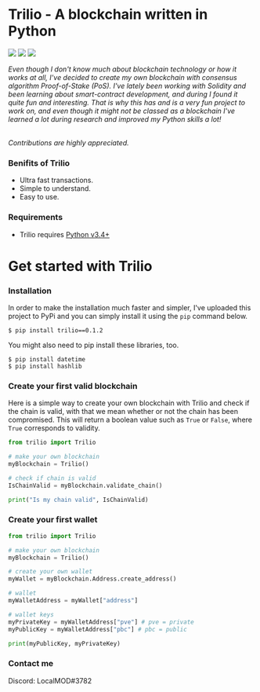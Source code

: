 <h1>Trilio - A blockchain written in Python</h1>
<p><img src="https://img.shields.io/badge/license-MIT-green"> <img src="https://img.shields.io/badge/python-v3.4+-green"> <img src="https://img.shields.io/badge/category-blockchain-green">
</p>
<i>Even though I don't know much about blockchain technology or how it works at all, I've decided to create my own blockchain with consensus algorithm Proof-of-Stake (PoS). I've lately been working with Solidity and been learning about smart-contract development, and during I found it quite fun and interesting. That is why this has and is a very fun project to work on, and even though it might not be classed as a blockchain I've learned a lot during research and improved my Python skills a lot!</i>

<i><br>Contributions are highly appreciated.</i>

<h3>Benifits of Trilio</h3>
<ul>
<li>Ultra fast transactions.</li>
<li>Simple to understand.</li>
<li>Easy to use.</li>
</ul>

<h3>Requirements</h3>
<ul>
<li>Trilio requires <a href="https://www.python.org/downloads/">Python v3.4+</a></li>
</ul>


<h1>Get started with Trilio</h1>

<h3>Installation</h3>

In order to make the installation much faster and simpler, I've uploaded this project to PyPi and you can simply install it using the  `pip`  command below.

```
$ pip install trilio==0.1.2
```

You might also need to pip install these libraries, too.
```
$ pip install datetime
$ pip install hashlib
```

<h3>Create your first valid blockchain</h3>

Here is a simple way to create your own blockchain with Trilio and check if the chain is valid, with that we mean whether or not the chain has been compromised. This will return a boolean value such as `True` or `False`, where `True` corresponds to validity.

<p></p>

```python
from trilio import Trilio

# make your own blockchain
myBlockchain = Trilio()

# check if chain is valid
IsChainValid = myBlockchain.validate_chain()

print("Is my chain valid", IsChainValid)
```

<h3>Create your first wallet</h3>

```python
from trilio import Trilio

# make your own blockchain
myBlockchain = Trilio()

# create your own wallet
myWallet = myBlockchain.Address.create_address()

# wallet
myWalletAddress = myWallet["address"]

# wallet keys
myPrivateKey = myWalletAddress["pve"] # pve = private
myPublicKey = myWalletAddress["pbc"] # pbc = public

print(myPublicKey, myPrivateKey)
```

<h3>Contact me</h3>
Discord: LocalMOD#3782
